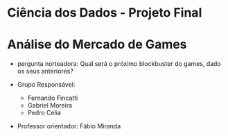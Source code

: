 # Ciência dos Dados - Projeto Final

# Análise do Mercado de Games

* pergunta norteadora: Qual será o próximo blockbuster do games, dado os seus anteriores?

- Grupo Responsável:
    - Fernando Fincatti
    - Gabriel Moreira
    - Pedro Célia
   
   
- Professor orientador: Fábio Miranda

